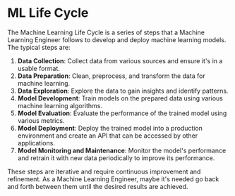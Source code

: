 

# ML Life Cycle

The Machine Learning Life Cycle is a series of steps that a Machine Learning Engineer follows to develop and deploy machine learning models. The typical steps are:

1.  **Data Collection**: Collect data from various sources and ensure it's in a usable format.   
2.  **Data Preparation**: Clean, preprocess, and transform the data for machine learning.
3.  **Data Exploration**: Explore the data to gain insights and identify patterns.
4.  **Model Development**: Train models on the prepared data using various machine learning algorithms.
5.  **Model Evaluation**: Evaluate the performance of the trained model using various metrics.
6.  **Model Deployment**: Deploy the trained model into a production environment and create an API that can be accessed by other applications.
7.  **Model Monitoring and Maintenance**: Monitor the model's performance and retrain it with new data periodically to improve its performance.

These steps are iterative and require continuous improvement and refinement. As a Machine Learning Engineer, maybe it's needed go back and forth between them until the desired results are achieved.

